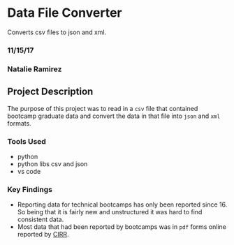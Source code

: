 # Data File Converter
Converts csv files to json and xml.

### 11/15/17

### Natalie Ramirez

## Project Description
The purpose of this project was to read in a `csv` file that contained bootcamp graduate data and convert the data in that file into `json` and `xml` formats.

### Tools Used
- python
- python libs csv and json
- vs code

### Key Findings
- Reporting data for technical bootcamps has only been reported since 16. So being that it is fairly new and unstructured it was hard to find consistent data.
- Most data that had been reported by bootcamps was in `pdf` forms online reported by [CIRR](https://cirr.org/data). 




